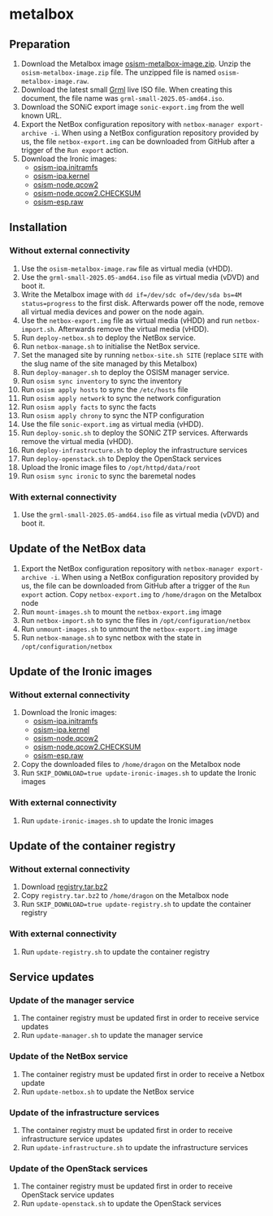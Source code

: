 # metalbox

## Preparation

1. Download the Metalbox image [osism-metalbox-image.zip](https://swift.services.a.regiocloud.tech/swift/v1/AUTH_b182637428444b9aa302bb8d5a5a418c/openstack-ironic-images/osism-metalbox-image.zip).
   Unzip the `osism-metalbox-image.zip` file. The unzipped file is named
   `osism-metalbox-image.raw`.
2. Download the latest small [Grml](https://grml.org/download/) live ISO file.
   When creating this document, the file name was `grml-small-2025.05-amd64.iso`.
3. Download the SONiC export image `sonic-export.img` from the well known URL.
4. Export the NetBox configuration repository with `netbox-manager export-archive -i`.
   When using a NetBox configuration repository provided by us, the file `netbox-export.img`
   can be downloaded from GitHub after a trigger of the `Run export` action.
5. Download the Ironic images:
   * [osism-ipa.initramfs](https://swift.services.a.regiocloud.tech/swift/v1/AUTH_b182637428444b9aa302bb8d5a5a418c/openstack-ironic-images/osism-ipa.initramfs)
   * [osism-ipa.kernel](https://swift.services.a.regiocloud.tech/swift/v1/AUTH_b182637428444b9aa302bb8d5a5a418c/openstack-ironic-images/osism-ipa.kernel)
   * [osism-node.qcow2](https://swift.services.a.regiocloud.tech/swift/v1/AUTH_b182637428444b9aa302bb8d5a5a418c/openstack-ironic-images/osism-node.qcow2)
   * [osism-node.qcow2.CHECKSUM](https://swift.services.a.regiocloud.tech/swift/v1/AUTH_b182637428444b9aa302bb8d5a5a418c/openstack-ironic-images/osism-node.qcow2.CHECKSUM)
   * [osism-esp.raw](https://swift.services.a.regiocloud.tech/swift/v1/AUTH_b182637428444b9aa302bb8d5a5a418c/openstack-ironic-images/osism-esp.raw)

## Installation

### Without external connectivity

1. Use the `osism-metalbox-image.raw` file as virtual media (vHDD).
2. Use the `grml-small-2025.05-amd64.iso` file as virtual media (vDVD) and boot it.
3. Write the Metalbox image with `dd if=/dev/sdc of=/dev/sda bs=4M status=progress` to
   the first disk. Afterwards power off the node, remove all virtual media devices and
   power on the node again.
4. Use the `netbox-export.img` file as virtual media (vHDD) and run `netbox-import.sh`.
   Afterwards remove the virtual media (vHDD).
5. Run `deploy-netbox.sh` to deploy the NetBox service.
6. Run `netbox-manage.sh` to initialise the NetBox service.
7. Set the managed site by running `netbox-site.sh SITE`
   (replace `SITE` with the slug name of the site managed by this Metalbox)
8. Run `deploy-manager.sh` to deploy the OSISM manager service.
9. Run `osism sync inventory` to sync the inventory
10. Run `osism apply hosts` to sync the `/etc/hosts` file
11. Run `osism apply network` to sync the network configuration
12. Run `osism apply facts` to sync the facts
13. Run `osism apply chrony` to sync the NTP configuration
14. Use the file `sonic-export.img` as virtual media (vHDD).
15. Run `deploy-sonic.sh` to deploy the SONiC ZTP services. Afterwards remove the virtual
    media (vHDD).
16. Run `deploy-infrastructure.sh` to deploy the infrastructure services
17. Run `deploy-openstack.sh` to Deploy the OpenStack services
18. Upload the Ironic image files to `/opt/httpd/data/root`
19. Run `osism sync ironic` to sync the baremetal nodes

### With external connectivity

1. Use the `grml-small-2025.05-amd64.iso` file as virtual media (vDVD) and boot it.

## Update of the NetBox data

1. Export the NetBox configuration repository with `netbox-manager export-archive -i`.
   When using a NetBox configuration repository provided by us, the file can be downloaded
   from GitHub after a trigger of the `Run export` action. Copy `netbox-export.img` to
   `/home/dragon` on the Metalbox node
2. Run `mount-images.sh` to mount the `netbox-export.img` image
3. Run `netbox-import.sh` to sync the files in `/opt/configuration/netbox`
4. Run `unmount-images.sh` to unmount the `netbox-export.img` image
5. Run `netbox-manage.sh` to sync netbox with the state in `/opt/configuration/netbox`

## Update of the Ironic images

### Without external connectivity

1. Download the Ironic images:
   * [osism-ipa.initramfs](https://swift.services.a.regiocloud.tech/swift/v1/AUTH_b182637428444b9aa302bb8d5a5a418c/openstack-ironic-images/osism-ipa.initramfs)
   * [osism-ipa.kernel](https://swift.services.a.regiocloud.tech/swift/v1/AUTH_b182637428444b9aa302bb8d5a5a418c/openstack-ironic-images/osism-ipa.kernel)
   * [osism-node.qcow2](https://swift.services.a.regiocloud.tech/swift/v1/AUTH_b182637428444b9aa302bb8d5a5a418c/openstack-ironic-images/osism-node.qcow2)
   * [osism-node.qcow2.CHECKSUM](https://swift.services.a.regiocloud.tech/swift/v1/AUTH_b182637428444b9aa302bb8d5a5a418c/openstack-ironic-images/osism-node.qcow2.CHECKSUM)
   * [osism-esp.raw](https://swift.services.a.regiocloud.tech/swift/v1/AUTH_b182637428444b9aa302bb8d5a5a418c/openstack-ironic-images/osism-esp.raw)
2. Copy the downloaded files to `/home/dragon` on the Metalbox node
3. Run `SKIP_DOWNLOAD=true update-ironic-images.sh` to update the Ironic images

### With external connectivity

1. Run `update-ironic-images.sh` to update the Ironic images

## Update of the container registry

### Without external connectivity

1. Download [registry.tar.bz2](https://swift.services.a.regiocloud.tech/swift/v1/AUTH_b182637428444b9aa302bb8d5a5a418c/metalbox/registry.tar.bz2)
2. Copy `registry.tar.bz2` to `/home/dragon` on the Metalbox node
3. Run `SKIP_DOWNLOAD=true update-registry.sh` to update the container registry

### With external connectivity

1. Run `update-registry.sh` to update the container registry

## Service updates

### Update of the manager service

1. The container registry must be updated first in order to receive service updates
2. Run `update-manager.sh` to update the manager service

### Update of the NetBox service

1. The container registry must be updated first in order to receive a Netbox update
2. Run `update-netbox.sh` to update the NetBox service

### Update of the infrastructure services

1. The container registry must be updated first in order to receive infrastructure service updates
2. Run `update-infrastructure.sh` to update the infrastructure services

### Update of the OpenStack services

1. The container registry must be updated first in order to receive OpenStack service updates
2. Run `update-openstack.sh` to update the OpenStack services
